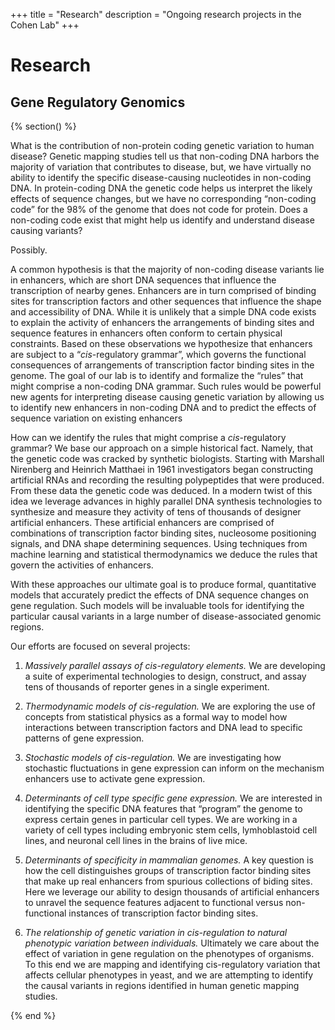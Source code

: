 +++
title = "Research"
description = "Ongoing research projects in the Cohen Lab"
+++
# Research

## Gene Regulatory Genomics

{% section() %}

What is the contribution of non-protein coding genetic variation to human disease? Genetic mapping studies tell us that non-coding DNA harbors the majority of variation that contributes to disease, but, we have virtually no ability to identify the specific disease-causing nucleotides in non-coding DNA. In protein-coding DNA the genetic code helps us interpret the likely effects of sequence changes, but we have no corresponding “non-coding code” for the 98% of the genome that does not code for protein. Does a non-coding code exist that might help us identify and understand disease causing variants?

Possibly.

A common hypothesis is that the majority of non-coding disease variants lie in enhancers, which are short DNA sequences that influence the transcription of nearby genes. Enhancers are in turn comprised of binding sites for transcription factors and other sequences that influence the shape and accessibility of DNA. While it is unlikely that a simple DNA code exists to explain the activity of enhancers the arrangements of binding sites and sequence features in enhancers often conform to certain physical constraints. Based on these observations we hypothesize that enhancers are subject to a “*cis*-regulatory grammar”, which governs the functional consequences of arrangements of transcription factor binding sites in the genome. The goal of our lab is to identify and formalize the “rules” that might comprise a non-coding DNA grammar. Such rules would be powerful new agents for interpreting disease causing genetic variation by allowing us to identify new enhancers in non-coding DNA and to predict the effects of sequence variation on existing enhancers

How can we identify the rules that might comprise a *cis*-regulatory grammar? We base our approach on a simple historical fact. Namely, that the genetic code was cracked by synthetic biologists. Starting with Marshall Nirenberg and Heinrich Matthaei in 1961 investigators began constructing artificial RNAs and recording the resulting polypeptides that were produced.  From these data the genetic code was deduced. In a modern twist of this idea we leverage advances in highly parallel DNA synthesis technologies to synthesize and measure they activity of tens of thousands of designer artificial enhancers. These artificial enhancers are comprised of combinations of transcription factor binding sites, nucleosome positioning signals, and DNA shape determining sequences. Using techniques from machine learning and statistical thermodynamics we deduce the rules that govern the activities of enhancers.

With these approaches our ultimate goal is to produce formal, quantitative models that accurately predict the effects of DNA sequence changes on gene regulation. Such models will be invaluable tools for identifying the particular causal variants in a large number of disease-associated genomic regions.

Our efforts are focused on several projects:

1) *Massively parallel assays of cis-regulatory elements.* We are developing a suite of experimental technologies to design, construct, and assay tens of thousands of reporter genes in a single experiment.

2) *Thermodynamic models of cis-regulation.* We are exploring the use of concepts from statistical physics as a formal way to model how interactions between transcription factors and DNA lead to specific patterns of gene expression.

3) *Stochastic models of cis-regulation.* We are investigating how stochastic fluctuations in gene expression can inform on the mechanism enhancers use to activate gene expression.

4) *Determinants of cell type specific gene expression.* We are interested in identifying the specific DNA features that “program” the genome to express certain genes in particular cell types. We are working in a variety of cell types including embryonic stem cells, lymhoblastoid cell lines, and neuronal cell lines in the brains of live mice.

5) *Determinants of specificity in mammalian genomes.* A key question is how the cell distinguishes groups of transcription factor binding sites that make up real enhancers from spurious collections of biding sites. Here we leverage our ability to design thousands of artificial enhancers to unravel the sequence features adjacent to functional versus non-functional instances of transcription factor binding sites.

6) *The relationship of genetic variation in cis-regulation to natural phenotypic variation between individuals.* Ultimately we care about the effect of variation in gene regulation on the phenotypes of organisms. To this end we are mapping and identifying cis-regulatory variation that affects cellular phenotypes in yeast, and we are attempting to identify the causal variants in regions identified in human genetic mapping studies.

{% end %}
